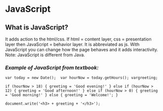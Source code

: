 # JavaScript
## What is JavaScript?
It adds action to the html/css. If html = content layer, css = presentation layer then JavaScript = behavior layer. It is abbreviated as js. With JavaScript you can change how the page behaves and it adds interactivity. Note: JavaScript is different from Java.  

### *Example of JavaScript from textbook:*

` var today = new Date(); 
var hourNow = today.getHours();
vargreeting; `

`if (hourNow > 18) {
    greeting = 'Good evening!'
} else if (hourNow > 12) {
    greeting = 'Good afternoon!'
} else if (hourNow > 0) {
    greeting = 'Good morning!'
} else {
    greeting = 'Welcome!';
} `

`document.write('<h3> + greeting + '</h3>');`
